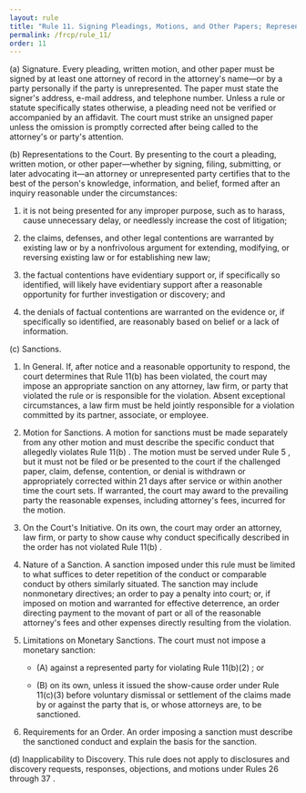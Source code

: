 ```yaml
---
layout: rule
title: "Rule 11. Signing Pleadings, Motions, and Other Papers; Representations to the Court; Sanctions"
permalink: /frcp/rule_11/
order: 11
---
```


(a) Signature. Every pleading, written motion, and other paper must be signed by at least one attorney of record in the attorney's name—or by a party personally if the party is unrepresented. The paper must state the signer's address, e-mail address, and telephone number. Unless a rule or statute specifically states otherwise, a pleading need not be verified or accompanied by an affidavit. The court must strike an unsigned paper unless the omission is promptly corrected after being called to the attorney's or party's attention.


(b) Representations to the Court. By presenting to the court a pleading, written motion, or other paper—whether by signing, filing, submitting, or later advocating it—an attorney or unrepresented party certifies that to the best of the person's knowledge, information, and belief, formed after an inquiry reasonable under the circumstances:


1. it is not being presented for any improper purpose, such as to harass, cause unnecessary delay, or needlessly increase the cost of litigation;


2. the claims, defenses, and other legal contentions are warranted by existing law or by a nonfrivolous argument for extending, modifying, or reversing existing law or for establishing new law;


3. the factual contentions have evidentiary support or, if specifically so identified, will likely have evidentiary support after a reasonable opportunity for further investigation or discovery; and


4. the denials of factual contentions are warranted on the evidence or, if specifically so identified, are reasonably based on belief or a lack of information.


(c) Sanctions.


1. In General. If, after notice and a reasonable opportunity to respond, the court determines that Rule 11(b) has been violated, the court may impose an appropriate sanction on any attorney, law firm, or party that violated the rule or is responsible for the violation. Absent exceptional circumstances, a law firm must be held jointly responsible for a violation committed by its partner, associate, or employee.


2. Motion for Sanctions. A motion for sanctions must be made separately from any other motion and must describe the specific conduct that allegedly violates Rule 11(b) . The motion must be served under Rule 5 , but it must not be filed or be presented to the court if the challenged paper, claim, defense, contention, or denial is withdrawn or appropriately corrected within 21 days after service or within another time the court sets. If warranted, the court may award to the prevailing party the reasonable expenses, including attorney's fees, incurred for the motion.


3. On the Court's Initiative. On its own, the court may order an attorney, law firm, or party to show cause why conduct specifically described in the order has not violated Rule 11(b) .


4. Nature of a Sanction. A sanction imposed under this rule must be limited to what suffices to deter repetition of the conduct or comparable conduct by others similarly situated. The sanction may include nonmonetary directives; an order to pay a penalty into court; or, if imposed on motion and warranted for effective deterrence, an order directing payment to the movant of part or all of the reasonable attorney's fees and other expenses directly resulting from the violation.


5. Limitations on Monetary Sanctions. The court must not impose a monetary sanction:


    - (A) against a represented party for violating Rule 11(b)(2) ; or


    - (B) on its own, unless it issued the show-cause order under Rule 11(c)(3) before voluntary dismissal or settlement of the claims made by or against the party that is, or whose attorneys are, to be sanctioned.


6. Requirements for an Order. An order imposing a sanction must describe the sanctioned conduct and explain the basis for the sanction.


(d) Inapplicability to Discovery. This rule does not apply to disclosures and discovery requests, responses, objections, and motions under Rules 26 through 37 .
